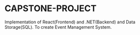# CAPSTONE-PROJECT
Implementation of React(Frontend) and .NET(Backend) and Data Storage(SQL).  To create Event Management System. 
